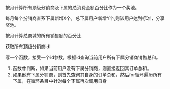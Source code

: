 按月计算所有顶级分销商及下属的总消费金额百分比作为一个奖池。

每月每个分销商直系下属新增X个，总下属用户新增Y个,则该用户达到标准，分享奖池。



按月计算总商城的所有销售额的百分比



获取所有顶级分销商id

写一个函数，接受一个id参数，根据id查询当前用户所有下属分销商销售总和。

1. 函数中判断，如果当前用户没有下属分销商，则直接返回其订单总和。
2. 如果他有下属分销商，则首先查询其自身的订单总和，然后for循环遍历所有下属，在循环条目中针对每个下属再次调用自身

